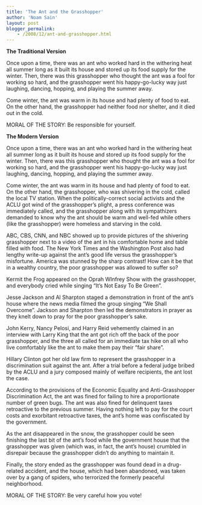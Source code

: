 ```yaml
---
title: 'The Ant and the Grasshopper'
author: 'Noam Sain'
layout: post
blogger_permalink:
    - /2008/12/ant-and-grasshopper.html
---
```


<span style="font-weight: bold;">The Traditional Version</span>

Once upon a time, there was an ant who worked hard in the withering heat all summer long as it built its house and stored up its food supply for the winter. Then, there was this grasshopper who thought the ant was a fool for working so hard, and the grasshopper went his happy-go-lucky way just laughing, dancing, hopping, and playing the summer away.

Come winter, the ant was warm in its house and had plenty of food to eat. On the other hand, the grasshopper had neither food nor shelter, and it died out in the cold.

MORAL OF THE STORY: Be responsible for yourself.

<span style="font-weight: bold;">The Modern Version</span>

Once upon a time, there was an ant who worked hard in the withering heat all summer long as it built its house and stored up its food supply for the winter. Then, there was this grasshopper who thought the ant was a fool for working so hard, and the grasshopper went his happy-go-lucky way just laughing, dancing, hopping, and playing the summer away.

Come winter, the ant was warm in its house and had plenty of food to eat. On the other hand, the grasshopper, who was shivering in the cold, called the local TV station. When the politically-correct social activists and the ACLU got wind of the grasshopper’s plight, a press conference was immediately called, and the grasshopper along with its sympathizers demanded to know why the ant should be warm and well-fed while others (like the grasshopper) were homeless and starving in the cold.

ABC, CBS, CNN, and NBC showed up to provide pictures of the shivering grasshopper next to a video of the ant in his comfortable home and table filled with food. The New York Times and the Washington Post also had lengthy write-up against the ant’s good life versus the grasshopper’s misfortune. America was stunned by the sharp contrast! How can it be that in a wealthy country, the poor grasshopper was allowed to suffer so?

Kermit the Frog appeared on the Oprah WInfrey Show with the grasshopper, and everybody cried while singing “It’s Not Easy To Be Green”.

Jesse Jackson and Al Sharpton staged a demonstration in front of the ant’s house where the news media filmed the group singing “We Shall Overcome”. Jackson and Sharpton then led the demonstrators in prayer as they knelt down to pray for the poor grasshopper’s sake.

John Kerry, Nancy Pelosi, and Harry Reid vehemently claimed in an interview with Larry King that the ant got rich off the back of the poor grasshopper, and the three all called for an immediate tax hike on all who live comfortably like the ant to make them pay their “fair share”.

Hillary Clinton got her old law firm to represent the grasshopper in a discrimination suit against the ant. After a trial before a federal judge bribed by the ACLU and a jury composed mainly of welfare recipients, the ant lost the case.

According to the provisions of the Economic Equality and Anti-Grasshopper Discrimination Act, the ant was fined for failing to hire a proportionate number of green bugs. The ant was also fined for delinquent taxes retroactive to the previous summer. Having nothing left to pay for the court costs and exorbitant retroactive taxes, the ant’s home was confiscated by the government.

As the ant disappeared in the snow, the grasshopper could be seen finishing the last bit of the ant’s food while the government house that the grasshopper was given (which was, in fact, the ant’s house) crumbled in disrepair because the grasshopper didn’t do anything to maintain it.

Finally, the story ended as the grasshopper was found dead in a drug-related accident, and the house, which had been abandoned, was taken over by a gang of spiders, who terrorized the formerly peaceful neighborhood.

MORAL OF THE STORY: Be very careful how you vote!